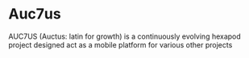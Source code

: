 # Auc7us
AUC7US (Auctus: latin for growth) is a continuously evolving hexapod project designed act as a mobile platform for various other projects
